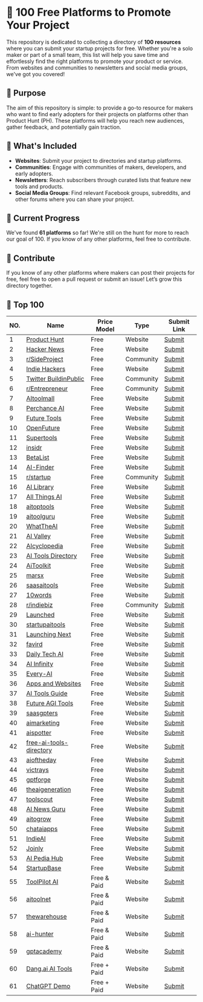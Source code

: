 # 🚀 100 Free Platforms to Promote Your Project

This repository is dedicated to collecting a directory of **100 resources** where you can submit your startup projects for free. Whether you're a solo maker or part of a small team, this list will help you save time and effortlessly find the right platforms to promote your product or service. From websites and communities to newsletters and social media groups, we've got you covered!

## 🎯 Purpose

The aim of this repository is simple: to provide a go-to resource for makers who want to find early adopters for their projects on platforms other than Product Hunt (PH). These platforms will help you reach new audiences, gather feedback, and potentially gain traction.

## 📝 What's Included

- **Websites**: Submit your project to directories and startup platforms.
- **Communities**: Engage with communities of makers, developers, and early adopters.
- **Newsletters**: Reach subscribers through curated lists that feature new tools and products.
- **Social Media Groups**: Find relevant Facebook groups, subreddits, and other forums where you can share your project.

## 🚧 Current Progress

We've found **61 platforms** so far! We're still on the hunt for more to reach our goal of 100. If you know of any other platforms, feel free to contribute.

## 🔗 Contribute

If you know of any other platforms where makers can post their projects for free, feel free to open a pull request or submit an issue! Let’s grow this directory together.

## 🚀 Top 100

| NO. | Name                                                                                                                    | Price Model | Type      | Submit Link                                                                                                   |
| --- | ----------------------------------------------------------------------------------------------------------------------- | ----------- | --------- | ------------------------------------------------------------------------------------------------------------- |
| 1   | [Product Hunt](https://www.producthunt.com/)                                                                            | Free        | Website   | [Submit](https://www.producthunt.com/posts/new)                                                               |
| 2   | [Hacker News](https://news.ycombinator.com/show)                                                                        | Free        | Website   | [Submit](https://news.ycombinator.com/submit)                                                                 |
| 3   | [r/SideProject](http://reddit.com/r/sideproject)                                                                        | Free        | Community | [Submit](http://reddit.com/r/sideproject)                                                                     |
| 4   | [Indie Hackers](https://www.indiehackers.com/)                                                                          | Free        | Website   | [Submit](https://www.indiehackers.com/newproduct)                                                             |
| 5   | [Twitter BuildinPublic](https://twitter.com/i/communities/1495042358068477955)                                          | Free        | Community | [Submit](https://twitter.com/i/communities/1495042358068477955)                                               |
| 6   | [r/Entrepreneur](http://reddit.com/r/entrepreneur)                                                                      | Free        | Community | [Submit](http://reddit.com/r/entrepreneur)                                                                    |
| 7   | [AItoolmall](https://aitoolmall.com/)                                                                                   | Free        | Website   | [Submit](https://aitoolmall.com/submit/)                                                                      |
| 8   | [Perchance AI](https://perchance-ai.net)                                                                                | Free        | Website   | [Submit](https://perchance-ai.net/submit)                                                                     |
| 9   | [Future Tools](https://www.futuretools.io/)                                                                             | Free        | Website   | [Submit](https://www.futuretools.io/submitatool)                                                              |
| 10  | [OpenFuture](https://openfuture.ai/)                                                                                    | Free        | Website   | [Submit](https://openfuture.ai/submittool)                                                                    |
| 11  | [Supertools](https://supertools.therundown.ai/)                                                                         | Free        | Website   | [Submit](https://supertools.therundown.ai/submit)                                                             |
| 12  | [insidr](https://www.insidr.ai/ai-tools)                                                                                | Free        | Website   | [Submit](https://www.insidr.ai/submittools/)                                                                  |
| 13  | [BetaList](https://betalist.com/)                                                                                       | Free        | Website   | [Submit](https://betalist.com/submissions/new)                                                                |
| 14  | [AI-Finder](https://ai-finder.net/)                                                                                     | Free        | Website   | [Submit](https://aifinder.net/add)                                                                            |
| 15  | [r/startup](https://www.reddit.com/r/startup/)                                                                          | Free        | Community | [Submit](https://www.reddit.com/r/startup/)                                                                   |
| 16  | [AI Library](https://library.phygital.plus/)                                                                            | Free        | Website   | [Submit](https://library.phygital.plus/toolsubmission)                                                        |
| 17  | [All Things AI](https://allthingsai.com/)                                                                               | Free        | Website   | [Submit](https://allthingsai.com/)                                                                            |
| 18  | [aitoptools](https://aitoptools.com/)                                                                                   | Free        | Website   | [Submit](https://aitoptools.com/account/submittool/)                                                          |
| 19  | [aitoolguru](https://aitoolguru.com/)                                                                                   | Free        | Website   | [Submit](https://aitoolguru.com/submitaitool)                                                                 |
| 20  | [WhatTheAI](https://whattheai.tech/)                                                                                    | Free        | Website   | [Submit](https://whattheai.tech/submitatool/)                                                                 |
| 21  | [AI Valley](https://aivalley.ai/)                                                                                       | Free        | Website   | [Submit](https://aivalley.ai/submittool/)                                                                     |
| 22  | [AIcyclopedia](https://www.aicyclopedia.com/)                                                                           | Free        | Website   | [Submit]()                                                                                                    |
| 23  | [AI Tools Directory](https://aitoolsdirectory.com/)                                                                     | Free        | Website   | [Submit](https://aitoolsdirectory.com/submittool)                                                             |
| 24  | [AiToolkit](https://www.aitoolkit.org/)                                                                                 | Free        | Website   | [Submit](https://www.aitoolkit.org/submit)                                                                    |
| 25  | [marsx](https://www.marsx.dev/ai-startups)                                                                              | Free        | Website   | [Submit](https://www.marsx.dev/aistartups)                                                                    |
| 26  | [saasaitools](https://saasaitools.com/)                                                                                 | Free        | Website   | [Submit]()                                                                                                    |
| 27  | [10words](https://10words.io/)                                                                                          | Free        | Website   | [Submit](https://portal.10words.io/submissions/submit)                                                        |
| 28  | [r/indiebiz](https://www.reddit.com/r/indiebiz/)                                                                        | Free        | Community | [Submit](https://www.reddit.com/r/indiebiz/)                                                                  |
| 29  | [Launched](https://launched.io/)                                                                                        | Free        | Website   | [Submit](https://launched.io/SubmitStartup)                                                                   |
| 30  | [startupaitools](https://www.startupaitools.com/)                                                                       | Free        | Website   | [Submit](https://www.startupaitools.com/submitaitools/)                                                       |
| 31  | [Launching Next](https://www.launchingnext.com/)                                                                        | Free        | Website   | [Submit](https://www.launchingnext.com/submit/)                                                               |
| 32  | [favird](https://favird.com/l/ai-tools-and-applications)                                                                | Free        | Website   | [Submit](https://favird.com/l/aitoolsandapplications)                                                         |
| 33  | [Daily Tech AI](https://www.dailytech.ai/)                                                                              | Free        | Website   | [Submit](https://www.dailytech.ai/submitservice)                                                              |
| 34  | [AI Infinity](https://aiinfinity-meetpatel.notion.site/AI-Infinity-AI-Tools-Directory-0da673c487124ea2b6f8ebe59b75a231) | Free        | Website   | [Submit](https://forms.gle/Ze6pdWzmweCfKWnLA)                                                                 |
| 35  | [Every-AI](https://every-ai.com/)                                                                                       | Free        | Website   | [Submit](https://everyai.com/submittool/)                                                                     |
| 36  | [Apps and Websites](https://appsandwebsites.com/)                                                                       | Free        | Website   | [Submit](https://landing.mycloudmedia.co.uk/appsandwebsitessubmitaiorsaastool/newsubmission.html)             |
| 37  | [AI Tools Guide](https://aitoolsguide.com/)                                                                             | Free        | Website   | [Submit](https://aitoolsguide.com/contact/)                                                                   |
| 38  | [Future AGI Tools](https://www.futureagitools.com/)                                                                     | Free        | Website   | [Submit](https://www.futureagitools.com/submitasite)                                                          |
| 39  | [saasgpters](https://saasgpters.com/)                                                                                   | Free        | Website   | [Submit]()                                                                                                    |
| 40  | [aimarketing](https://aimarketing.directory/)                                                                           | Free        | Website   | [Submit](https://aimarketing.directory/submit)                                                                |
| 41  | [aispotter](https://aispotter.io/)                                                                                      | Free        | Website   | [Submit](https://airtable.com/appYRC7Mv7eFRs0Ey/shrrzZ9O2fx7mCk94)                                            |
| 42  | [free-ai-tools-directory](https://free-ai-tools-directory.com/)                                                         | Free        | Website   | [Submit](https://freeaitoolsdirectory.com/submitrequest/)                                                     |
| 43  | [aioftheday](https://aioftheday.com/)                                                                                   | Free        | Website   | [Submit](https://tally.so/r/nprK2q)                                                                           |
| 44  | [victrays](https://victrays.com/)                                                                                       | Free        | Website   | [Submit](https://victrays.com/submitaitool/)                                                                  |
| 45  | [gptforge](https://gptforge.net/)                                                                                       | Free        | Website   | [Submit](https://docs.google.com/forms/d/e/1FAIpQLSdttwE4QP8PqoDzh36Q5NUok3BdUe33thDCQ5dT_RNY2goWvQ/viewform) |
| 46  | [theaigeneration](https://www.theaigeneration.com/)                                                                     | Free        | Website   | [Submit](https://www.theaigeneration.com/add/)                                                                |
| 47  | [toolscout](https://toolscout.ai/)                                                                                      | Free        | Website   | [Submit](https://toolscout.ai/submit)                                                                         |
| 48  | [AI News Guru](https://ainews.guru/)                                                                                    | Free        | Website   | [Submit](https://ainews.guru/aiappsubmission/)                                                                |
| 49  | [aitogrow](https://aitogrow.com/)                                                                                       | Free        | Website   | [Submit]()                                                                                                    |
| 50  | [chataiapps](https://www.chataiapps.com/)                                                                               | Free        | Website   | [Submit](https://www.chataiapps.com/)                                                                         |
| 51  | [IndieAI](https://www.indieai.co/)                                                                                      | Free        | Website   | [Submit](https://www.indieai.co/addtool)                                                                      |
| 52  | [Joinly](https://www.joinly.xyz/)                                                                                       | Free        | Website   | [Submit](https://www.joinly.xyz/submitstartup)                                                                |
| 53  | [AI Pedia Hub](https://aipediahub.com/)                                                                                 | Free        | Website   | [Submit](https://aipediahub.com/submit/)                                                                      |
| 54  | [StartupBase](https://startupbase.io/)                                                                                  | Free        | Website   | [Submit](https://startupbase.io/submissions/start)                                                            |
| 55  | [ToolPilot AI](https://www.toolpilot.ai/)                                                                               | Free & Paid | Website   | [Submit](https://www.toolpilot.ai/pages/submityouraitool)                                                     |
| 56  | [aitoolnet](https://www.aitoolnet.com/)                                                                                 | Free & Paid | Website   | [Submit](https://www.aitoolnet.com/submit)                                                                    |
| 57  | [thewarehouse](https://www.thewarehouse.ai/)                                                                            | Free & Paid | Website   | [Submit](https://www.thewarehouse.ai/productsubmission)                                                       |
| 58  | [ai-hunter](https://ai-hunter.io/)                                                                                      | Free & Paid | Website   | [Submit](https://aihunter.io/submitaitool/)                                                                   |
| 59  | [gptacademy](https://gptacademy.co/)                                                                                    | Free & Paid | Website   | [Submit](https://www.gptacademy.co/)                                                                          |
| 60  | [Dang.ai AI Tools](https://dang.ai/)                                                                                    | Free + Paid | Website   | [Submit](https://dang.ai/)                                                                                    |
| 61  | [ChatGPT Demo](https://chatgptdemo.com/)                                                                                | Free + Paid | Website   | [Submit](https://chatgptdemo.com/sponsorshipoptions/)                                                         |